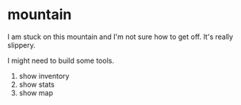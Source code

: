 # mountain

I am stuck on this mountain and I'm not sure how to get off. It's really slippery.

I might need to build some tools. 

1) show inventory
2) show stats
3) show map